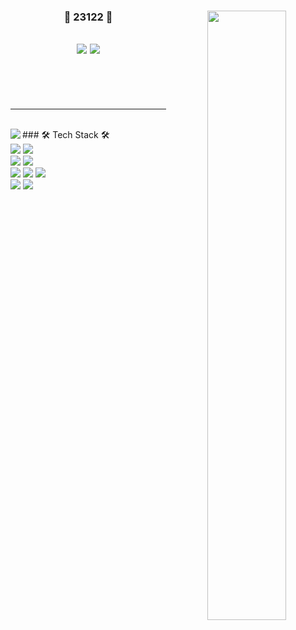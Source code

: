 <div align="center">

<img align="right" width="50%" src="https://github-readme-stats.vercel.app/api?username=23122&show_icons=true&theme=dracula&hide="/>

### 🐣 23122 🐥 

<a href="https://github.com/23122"><img src="https://hits.seeyoufarm.com/api/count/incr/badge.svg?url=https%3A%2F%2Fgithub.com%2F23122&count_bg=%23000000&title_bg=%23000000&icon=github.svg&icon_color=%23E7E7E7&title=GitHub&edge_flat=false)"/></a> <a href="https://solved.ac/biboxkl"><img src="http://mazassumnida.wtf/api/mini/generate_badge?boj=biboxkl"/></a>
---



<br>

<br>

<br>
</div>

---

<br>

<img align="left" src="https://github-readme-stats.vercel.app/api/top-langs/?username=23122&theme=dracula&exclude_repo=Computer-Science-Engineering&layout=compact&langs_count=10"/>
<div align="left">
### 🛠 Tech Stack 🛠
<br>
<img src="https://img.shields.io/badge/Java-007396?style=flat-square&logo=java&logoColor=white"/>
<img src="https://img.shields.io/badge/SpringBoot-6DB33F?style=flat-square&logo=Spring&logoColor=white"/>
<br>
<img src="https://img.shields.io/badge/Mysql-E6B91E?style=flat-square&logo=MySql&logoColor=white"/>
<img src="https://img.shields.io/static/v1?label=F80000&message=Oracle&color=red>"/>
<br>
<img src="https://img.shields.io/badge/JavaScript-F7DF1E?style=flat-square&logo=javascript&logoColor=white"/>
<img src="https://img.shields.io/badge/css-1572B6?style=flat-square&logo=css3&logoColor=white"/>
<img src="https://img.shields.io/badge/Eclipse-2C2255?style=flat-square&logo=eclipse&logoColor=white"/>
<br>
<img src="https://img.shields.io/badge/GitHub-181717?style=flat-square&logo=github&logoColor=white"/>
<img src="https://img.shields.io/badge/aws-333664?style=flat-square&logo=amazon-aws&logoColor=white"/>
</div>
<!--
**23122/23122** is a ✨ _special_ ✨ repository because its `README.md` (this file) appears on your GitHub profile.
Here are some ideas to get you started:
- 🔭 I’m currently working on ...
- 🌱 I’m currently learning ...
- 👯 I’m looking to collaborate on ...
- 🤔 I’m looking for help with ...
- 💬 Ask me about ...
- 📫 How to reach me: ...
- 😄 Pronouns: ...
- ⚡ Fun fact: ...
-->
